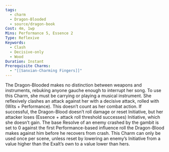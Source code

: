 ```yaml
---
tags:
  - charm
  - Dragon-Blooded
  - source/dragon-book
Cost: 4m, 1wp
Mins: Performance 5, Essence 2
Type: Reflexive
Keywords:
  - Clash
  - Decisive-only
  - Wood
Duration: Instant
Prerequisite Charms:
  - "[[Sanxian-Charming Fingers]]"
---
```

The Dragon-Blooded makes no distinction between weapons and instruments, rebuking anyone gauche enough to interrupt her song. To use this Charm, she must be carrying or playing a musical instrument. She reflexively clashes an attack against her with a decisive attack, rolled with (Wits + Performance). This doesn’t count as her combat action. If successful, the Dragon-Blood doesn’t roll damage or reset Initiative, but her attacker loses (Essence + attack roll threshold successes) Initiative, which she doesn’t gain. The base Resolve of an enemy crashed by the gambit is set to 0 against the first Performance-based influence roll the Dragon-Blood makes against him before he recovers from crash. This Charm can only be used once per scene, unless reset by lowering an enemy’s Initiative from a value higher than the Exalt’s own to a value lower than hers.